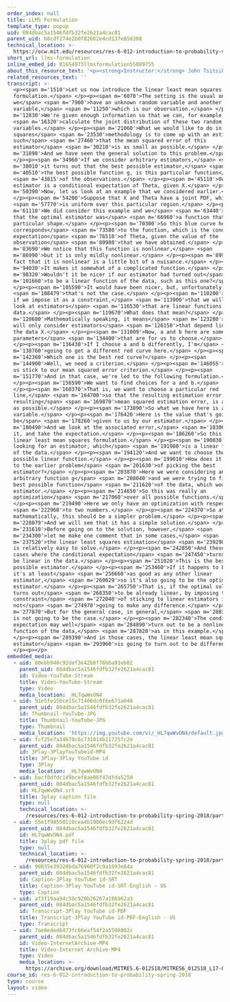 ```yaml
---
order_index: null
title: LLMS Formulation
template_type: popup
uid: 084dbac5a1546fdfb32fe2621a4cac81
parent_uid: b8cdf274e2b0f82662e4cd137e85d308
technical_location: >-
  https://ocw.mit.edu/resources/res-6-012-introduction-to-probability-spring-2018/part-ii-inference-limit-theorems/llms-formulation
short_url: llms-formulation
inline_embed_id: 81654973llmsformulation55889755
about_this_resource_text: '<p><strong>Instructor:</strong> John Tsitsiklis</p>'
related_resources_text: ''
transcript: >-
  <p><span m='1510'>Let us now introduce the linear least mean squares
  formulation.</span> </p><p><span m='6070'>The setting is the usual one--
  we</span> <span m='7960'>have an unknown random variable and another random
  variable,</span> <span m='11250'>which is our observation.</span> </p><p><span
  m='12830'>We're given enough information so that we can, for example,</span>
  <span m='16320'>calculate the joint distribution of these two random
  variables.</span> </p><p><span m='21060'>What we would like to do in the least
  squares</span> <span m='23530'>methodology is to come up with an estimator,
  such</span> <span m='27460'>that the mean squared error of this
  estimator</span> <span m='30210'>is as small as possible.</span> </p><p><span
  m='31890'>And we have seen the general solution to this problem.</span>
  </p><p><span m='34960'>If we consider arbitrary estimators,</span> <span
  m='38010'>it turns out that the best possible estimator,</span> <span
  m='40510'>the best possible function g, is this particular function</span>
  <span m='43815'>of the observations.</span> </p><p><span m='45110'>Our
  estimator is a conditional expectation of Theta, given X.</span> </p><p><span
  m='50390'>Now, let us look at an example that we considered earlier.</span>
  </p><p><span m='54200'>Suppose that X and Theta have a joint PDF, which</span>
  <span m='57770'>is uniform over this particular region.</span> </p><p><span
  m='61110'>We did consider this example and we</span> <span m='63440'>found
  that the optimal estimator was</span> <span m='66960'>a function that had this
  particular shape.</span> </p><p><span m='70300'>So this blue curve here
  corresponds</span> <span m='73580'>to the function, which is the conditional
  expectation</span> <span m='76510'>of Theta, given the value of the
  observation</span> <span m='80980'>that we have obtained.</span> </p><p><span
  m='83690'>We notice that this function is nonlinear,</span> <span
  m='86990'>but it is only mildly nonlinear.</span> </p><p><span m='89990'>The
  fact that it is nonlinear is a little bit of a nuisance.</span> </p><p><span
  m='94030'>It makes it somewhat of a complicated function.</span> </p><p><span
  m='98320'>Wouldn't it be nicer if our estimator had turned out</span> <span
  m='101660'>to be a linear function of the data, such as this one?</span>
  </p><p><span m='105590'>It would have been nicer, but, unfortunately,</span>
  <span m='108479'>that's not the case.</span> </p><p><span m='110200'>By what
  if we impose it as a constraint,</span> <span m='113900'>that we will only
  look at estimators</span> <span m='116530'>that are linear functions of the
  data.</span> </p><p><span m='119670'>What does that mean?</span> </p><p><span
  m='120680'>Mathematically speaking, it means</span> <span m='123280'>that we
  will only consider estimators</span> <span m='126150'>that depend linearly on
  the data X.</span> </p><p><span m='131009'>Now, a and b here are some
  parameters</span> <span m='134400'>that are for us to choose.</span>
  </p><p><span m='136430'>If I choose a and b differently, I'm</span> <span
  m='138760'>going to get a different red curve here.</span> </p><p><span
  m='142360'>Which one is the best red curve?</span> </p><p><span
  m='144900'>Well, we need a criterion.</span> </p><p><span m='146055'>But let
  us stick to our mean squared error criterion.</span> </p><p><span
  m='151770'>And in that case, we're led to the following formulation.</span>
  </p><p><span m='156590'>We want to find choices for a and b.</span>
  </p><p><span m='160370'>That is, we want to choose a particular red
  line,</span> <span m='164700'>so that the resulting estimation error, the
  resulting</span> <span m='169870'>mean squared estimation error, is as small
  as possible.</span> </p><p><span m='173890'>So what we have here is a random
  variable.</span> </p><p><span m='176420'>Here is the value that's going to
  be</span> <span m='178260'>given to us by our estimator.</span> </p><p><span
  m='180490'>And we look at the associated error,</span> <span m='183060'>square
  it, and take the expectation.</span> </p><p><span m='186260'>So this is the
  linear least mean squares formulation.</span> </p><p><span m='190030'>We're
  looking for an estimator, which</span> <span m='191980'>is a linear function
  of the data.</span> </p><p><span m='194120'>And we want to choose the best
  possible linear function.</span> </p><p><span m='199010'>How does it compare
  to the earlier problem</span> <span m='201630'>of picking the best
  estimator?</span> </p><p><span m='203870'>Here we were considering an
  arbitrary function g</span> <span m='208040'>and we were trying to find the
  best possible function</span> <span m='211620'>of the data, which would be our
  estimator.</span> </p><p><span m='214650'>So this was really an
  optimization</span> <span m='217060'>over all possible functions.</span>
  </p><p><span m='219490'>Here we only have an optimization with respect</span>
  <span m='222960'>to two numbers.</span> </p><p><span m='224370'>So at least
  mathematically, this should be a simpler problem.</span> </p><p><span
  m='228079'>And we will see that it has a simple solution.</span> </p><p><span
  m='231610'>Before going on to the solution, however,</span> <span
  m='234300'>let me make one comment that in some cases,</span> <span
  m='237520'>the linear least squares estimation</span> <span m='239290'>problem
  is relatively easy to solve.</span> </p><p><span m='242850'>And these are the
  cases where the conditional expectation</span> <span m='247450'>turns out to
  be linear in the data.</span> </p><p><span m='251020'>This is the best
  possible estimator.</span> </p><p><span m='253460'>If it happens to be linear,
  it's at least</span> <span m='256660'>as good as any other linear
  estimator,</span> <span m='260029'>so it's also going to be the optimal linear
  estimator.</span> </p><p><span m='265750'>That is, if the optimal solution
  turns out</span> <span m='268350'>to be already linear, by imposing the extra
  constraint</span> <span m='272040'>of sticking to linear estimators is
  not</span> <span m='274970'>going to make any difference.</span> </p><p><span
  m='277870'>But for the general case, in general,</span> <span m='280360'>this
  is not going to be the case.</span> </p><p><span m='282340'>The conditional
  expectation may well</span> <span m='284890'>turn out to be a nonlinear
  function of the data,</span> <span m='287820'>as in this example.</span>
  </p><p><span m='289390'>And in those cases, the linear least mean squares
  estimator</span> <span m='293960'>is going to turn out to be different.</span>
  </p><p></p>
embedded_media:
  - uid: 80ebb940c92def3e42b6f76bba91eb02
    parent_uid: 084dbac5a1546fdfb32fe2621a4cac81
    id: Video-YouTube-Stream
    title: Video-YouTube-Stream
    type: Video
    media_location: _HL7qwWvON4
  - uid: 91e5fe15bce15c71406dc0f6e673a048
    parent_uid: 084dbac5a1546fdfb32fe2621a4cac81
    id: Thumbnail-YouTube-JPG
    title: Thumbnail-YouTube-JPG
    type: Thumbnail
    media_location: 'https://img.youtube.com/vi/_HL7qwWvON4/default.jpg'
  - uid: fcf25e7a34670c6c731014b11725fc2e
    parent_uid: 084dbac5a1546fdfb32fe2621a4cac81
    id: 3Play-3PlayYouTubeid-MP4
    title: 3Play-3Play YouTube id
    type: 3Play
    media_location: _HL7qwWvON4
  - uid: bacf0dfdc1d9bcef8ae06f47dfda5250
    parent_uid: 084dbac5a1546fdfb32fe2621a4cac81
    id: HL7qwWvON4.srt
    title: 3play caption file
    type: null
    technical_location: >-
      /resources/res-6-012-introduction-to-probability-spring-2018/part-ii-inference-limit-theorems/llms-formulation/HL7qwWvON4.srt
  - uid: 55e1f98550110cea4b1980ec9df6224d
    parent_uid: 084dbac5a1546fdfb32fe2621a4cac81
    id: HL7qwWvON4.pdf
    title: 3play pdf file
    type: null
    technical_location: >-
      /resources/res-6-012-introduction-to-probability-spring-2018/part-ii-inference-limit-theorems/llms-formulation/HL7qwWvON4.pdf
  - uid: 90035e39328bda76960f2c9a1693e84a
    parent_uid: 084dbac5a1546fdfb32fe2621a4cac81
    id: Caption-3Play YouTube id-SRT
    title: Caption-3Play YouTube id-SRT-English - US
    type: Caption
  - uid: af3f19aa94c50c920b26267a186962a3
    parent_uid: 084dbac5a1546fdfb32fe2621a4cac81
    id: Transcript-3Play YouTube id-PDF
    title: Transcript-3Play YouTube id-PDF-English - US
    type: Transcript
  - uid: 7ae0eded6473fc66eaf54f2a5598802c
    parent_uid: 084dbac5a1546fdfb32fe2621a4cac81
    id: Video-InternetArchive-MP4
    title: Video-Internet Archive-MP4
    type: Video
    media_location: >-
      https://archive.org/download/MITRES.6-012S18/MITRES6_012S18_L17-02_300k.mp4
course_id: res-6-012-introduction-to-probability-spring-2018
type: course
layout: video
---
```

